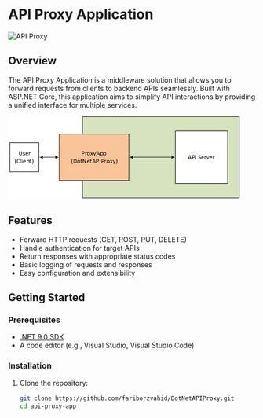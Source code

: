 # API Proxy Application

![API Proxy](https://img.shields.io/badge/API_Proxy-v1.0-blue)

## Overview

The API Proxy Application is a middleware solution that allows you to forward requests from clients to backend APIs seamlessly. Built with ASP.NET Core, this application aims to simplify API interactions by providing a unified interface for multiple services.

![APiProxyDiagram](docs/APIProxyDiagram01.jpg)

## Features

- Forward HTTP requests (GET, POST, PUT, DELETE)
- Handle authentication for target APIs
- Return responses with appropriate status codes
- Basic logging of requests and responses
- Easy configuration and extensibility

## Getting Started

### Prerequisites

- [.NET 9.0 SDK](https://dotnet.microsoft.com/download/dotnet/9.0)
- A code editor (e.g., Visual Studio, Visual Studio Code)

### Installation

1. Clone the repository:
   ```bash
   git clone https://github.com/fariborzvahid/DotNetAPIProxy.git
   cd api-proxy-app